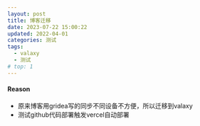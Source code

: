 ```yaml
---
layout: post
title: 博客迁移
date: 2023-07-22 15:00:22
updated: 2022-04-01
categories: 测试
tags:
  - valaxy
  - 测试
# top: 1
---
```


#### Reason
- 原来博客用gridea写的同步不同设备不方便，所以迁移到valaxy
- 测试github代码部署触发vercel自动部署
